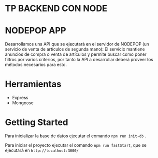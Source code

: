 # TP BACKEND CON NODE
# NODEPOP APP

Desarrollamos una API que se ejecutará en el servidor de NODEPOP (un servicio de venta de artículos de
segunda mano): El servicio mantiene anuncios de compra o venta de artículos y permite buscar como poner
filtros por varios criterios, por tanto la API a desarrollar deberá proveer los métodos
necesarios para esto.

# Herramientas
- Express
- Mongoose

# Getting Started
Para inicializar la base de datos ejecutar el comando ```npm run init-db``` .

Para iniciar el proyecto ejecutar el comando ```npm run fastStart```, que se ejecutará en ``` http://localhost:3000/ ```
